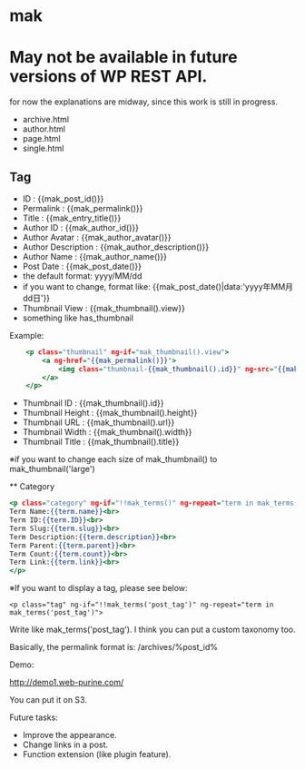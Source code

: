 # mak

# May not be available in future versions of WP REST API.

for now the explanations are midway, since this work is still in progress.

- archive.html
- author.html
- page.html
- single.html

## Tag
- ID : {{mak_post_id()}}
- Permalink : {{mak_permalink()}}
- Title : {{mak_entry_title()}}
- Author ID : {{mak_author_id()}}
- Author Avatar : {{mak_author_avatar()}}
- Author Description : {{mak_author_description()}}
- Author Name : {{mak_author_name()}}
- Post Date : {{mak_post_date()}}
- the default format: yyyy/MM/dd
- if you want to change, format like: {{mak_post_date()|data:'yyyy年MM月dd日'}}
- Thumbnail View : {{mak_thumbnail().view}}
- something like has_thumbnail

Example:

```html:archive.html
	<p class="thumbnail" ng-if="mak_thumbnail().view">
		<a ng-href="{{mak_permalink()}}">
			<img class="thumbnail-{{mak_thumbnail().id}}" ng-src="{{mak_thumbnail().url}}" width="{{mak_thumbnail().width}" height="{{mak_thumbnail().height}}" alt="{{mak_thumbnail().title}}">
		</a>
	</p>
```

- Thumbnail ID : {{mak_thumbnail().id}}
- Thumbnail Height : {{mak_thumbnail().height}}
- Thumbnail URL : {{mak_thumbnail().url}}
- Thumbnail Width : {{mak_thumbnail().width}}
- Thumbnail Title : {{mak_thumbnail().title}}

※if you want to change each size of mak_thumbnail() to mak_thumbnail('large')

** Category

```html:archive.html
<p class="category" ng-if="!!mak_terms()" ng-repeat="term in mak_terms()">
Term Name:{{term.name}}<br>
Term ID:{{term.ID}}<br>
Term Slug:{{term.slug}}<br>
Term Description:{{term.description}}<br>
Term Parent:{{term.parent}}<br>
Term Count:{{term.count}}<br>
Term Link:{{term.link}}<br>
</p>
```

※If you want to display a tag, please see below:

```
<p class="tag" ng-if="!!mak_terms('post_tag')" ng-repeat="term in mak_terms('post_tag')">
```

Write like mak_terms('post_tag'). I think you can put a custom taxonomy too.

Basically, the permalink format is:
/archives/%post_id%


Demo:

http://demo1.web-purine.com/

You can put it on S3.

Future tasks:

- Improve the appearance.
- Change links in a post.
- Function extension (like plugin feature).
